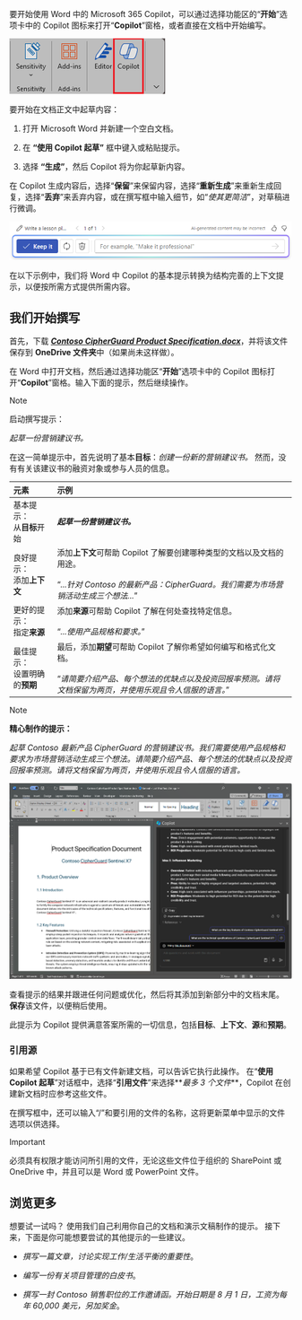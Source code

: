 
要开始使用 Word 中的 Microsoft 365 Copilot，可以通过选择功能区的“**开始**”选项卡中的 Copilot 图标来打开“**Copilot**”窗格，或者直接在文档中开始编写。

![Word 功能区中 Copilot 图标的屏幕截图。](../media/copilot-ribbon-word.png)

要开始在文档正文中起草内容：

1. 打开 Microsoft Word 并新建一个空白文档。

1. 在 **“使用 Copilot 起草”** 框中键入或粘贴提示。

1. 选择 **“生成”**，然后 Copilot 将为你起草新内容。

在 Copilot 生成内容后，选择“**保留**”来保留内容，选择“**重新生成**”来重新生成回复，选择“**丢弃**”来丢弃内容，或在撰写框中输入细节，如“_使其更简洁_”，对草稿进行微调。

![在 Word 中使用“使用 Copilot 撰写草稿”后的选项栏的屏幕截图。](../media/copilot-prompt-box-word.png)

在以下示例中，我们将 Word 中 Copilot 的基本提示转换为结构完善的上下文提示，以便按所需方式提供所需内容。

## 我们开始撰写

首先，下载 **_[Contoso CipherGuard Product Specification.docx](https://go.microsoft.com/fwlink/?linkid=2269123)_**，并将该文件保存到 **OneDrive 文件夹**中（如果尚未这样做）。

在 Word 中打开文档，然后通过选择功能区“**开始**”选项卡中的 Copilot 图标打开“**Copilot**”窗格。输入下面的提示，然后继续操作。

> [!NOTE]
> 启动撰写提示：
>
> _起草一份营销建议书。_

在这一简单提示中，首先说明了基本**目标**：_创建一份新的营销建议书。_ 然而，没有有关该建议书的融资对象或参与人员的信息。

| 元素 | 示例 |
| :------ | :------- |
| 基本提示： <br>从**目标**开始 | **_起草一份营销建议书。_** |
| 良好提示： <br>添加**上下文** | 添加**上下文**可帮助 Copilot 了解要创建哪种类型的文档以及文档的用途。<br><br>“_...针对 Contoso 的最新产品：CipherGuard。我们需要为市场营销活动生成三个想法..._” |
| 更好的提示： <br>指定**来源** | 添加**来源**可帮助 Copilot 了解在何处查找特定信息。<br><br>“_...使用产品规格和要求。_” |
| 最佳提示： <br>设置明确的**预期** | 最后，添加**期望**可帮助 Copilot 了解你希望如何编写和格式化文档。<br><br>“_请简要介绍产品、每个想法的优缺点以及投资回报率预测。请将文档保留为两页，并使用乐观且令人信服的语言。_” |

> [!NOTE]
> **精心制作的提示：**
>
> _起草 Contoso 最新产品 CipherGuard 的营销建议书。我们需要使用产品规格和要求为市场营销活动生成三个想法。请简要介绍产品、每个想法的优缺点以及投资回报率预测。请将文档保留为两页，并使用乐观且令人信服的语言。_

[![在 Word 中使用 Copilot 时，对照示例文档精心制作的提示结果的屏幕截图。](../media/copilot-draft-results-word.png)](../media/copilot-draft-results-word.png#lightbox)

查看提示的结果并跟进任何问题或优化，然后将其添加到新部分中的文档末尾。 **保存**该文件，以便稍后使用。

此提示为 Copilot 提供满意答案所需的一切信息，包括**目标**、**上下文**、**源**和**预期**。 

### 引用源

如果希望 Copilot 基于已有文件新建文档，可以告诉它执行此操作。 在“**使用 Copilot 起草**”对话框中，选择“**引用文件**”来选择**_最多 3 个文件_**，Copilot 在创建新文档时应参考这些文件。

在撰写框中，还可以输入“/”和要引用的文件的名称，这将更新菜单中显示的文件选项以供选择。

> [!IMPORTANT]
> 必须具有权限才能访问所引用的文件，无论这些文件位于组织的 SharePoint 或 OneDrive 中，并且可以是 Word 或 PowerPoint 文件。

## 浏览更多

想要试一试吗？ 使用我们自己利用你自己的文档和演示文稿制作的提示。 接下来，下面是你可能想要尝试的其他提示的一些建议。

- _撰写一篇文章，讨论实现工作/生活平衡的重要性_。

- _编写一份有关项目管理的白皮书_。

- _撰写一封 Contoso 销售职位的工作邀请函。开始日期是 8 月 1 日，工资为每年 60,000 美元，另加奖金_。
